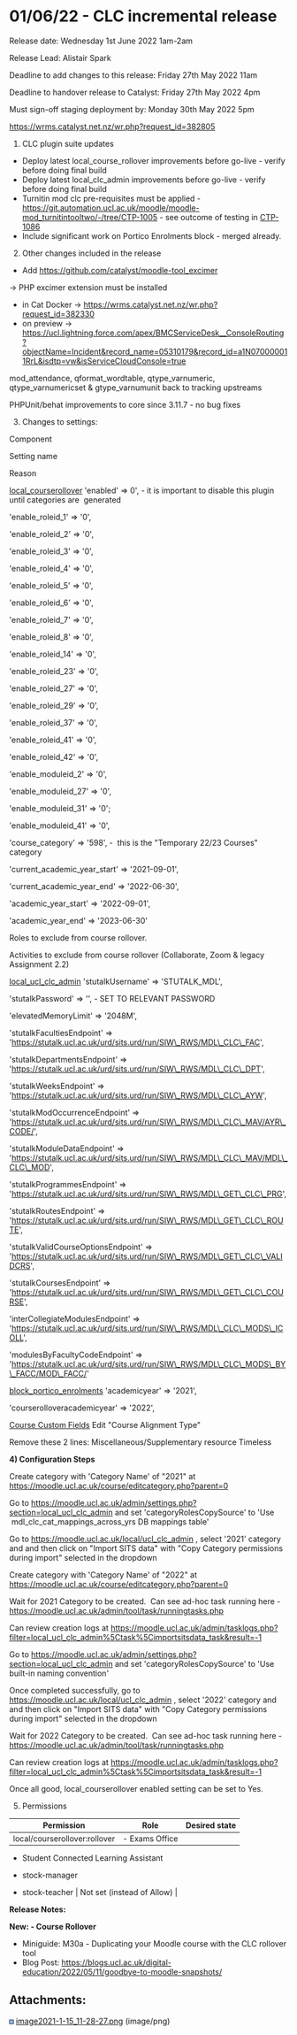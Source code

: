# 01/06/22 - CLC incremental release

Release date: Wednesday 1st June 2022 1am-2am

Release Lead: Alistair Spark

Deadline to add changes to this release: Friday 27th May 2022 11am

Deadline to handover release to Catalyst: Friday 27th May 2022 4pm

Must sign-off staging deployment by: Monday 30th May 2022 5pm

<https://wrms.catalyst.net.nz/wr.php?request_id=382805>

1) CLC plugin suite updates

-   Deploy latest local\_course\_rollover improvements before go-live - verify before doing final build
-   Deploy latest local\_clc\_admin improvements before go-live - verify before doing final build
-   Turnitin mod clc pre-requisites must be applied - <https://git.automation.ucl.ac.uk/moodle/moodle-mod_turnitintooltwo/-/tree/CTP-1005> - see outcome of testing in [CTP-1086](https://ucldata.atlassian.net/browse/CTP-1086)
-   Include significant work on Portico Enrolments block - merged already.

2) Other changes included in the release

-   Add <https://github.com/catalyst/moodle-tool_excimer>

→ PHP excimer extension must be installed

-   in Cat Docker → <https://wrms.catalyst.net.nz/wr.php?request_id=382330>
-   on preview → <https://ucl.lightning.force.com/apex/BMCServiceDesk__ConsoleRouting?objectName=Incident&record_name=05310179&record_id=a1N070000011RrL&isdtp=vw&isServiceCloudConsole=true>

mod\_attendance, qformat\_wordtable, qtype\_varnumeric, qtype\_varnumericset & gtype\_varnumunit back to tracking upstreams

PHPUnit/behat improvements to core since 3.11.7 - no bug fixes

3) Changes to settings:

Component

Setting name

Reason

[local\_courserollover](https://moodle.ucl.ac.uk/admin/settings.php?section=local_courserollover)
'enabled' =&gt; 0', - it is important to disable this plugin until categories are  generated

'enable\_roleid\_1' =&gt; '0',

'enable\_roleid\_2' =&gt; '0',

'enable\_roleid\_3' =&gt; '0',

'enable\_roleid\_4' =&gt; '0',

'enable\_roleid\_5' =&gt; '0',

'enable\_roleid\_6' =&gt; '0',

'enable\_roleid\_7' =&gt; '0',

'enable\_roleid\_8' =&gt; '0',

'enable\_roleid\_14' =&gt; '0',

'enable\_roleid\_23' =&gt; '0',

'enable\_roleid\_27' =&gt; '0',

'enable\_roleid\_29' =&gt; '0',

'enable\_roleid\_37' =&gt; '0',

'enable\_roleid\_41' =&gt; '0',

'enable\_roleid\_42' =&gt; '0',

'enable\_moduleid\_2' =&gt; '0',

'enable\_moduleid\_27' =&gt; '0',

'enable\_moduleid\_31' =&gt; '0'; 

'enable\_moduleid\_41' =&gt; '0',

'course\_category' =&gt; '598', -  this is the "Temporary 22/23 Courses" category

'current\_academic\_year\_start' =&gt; '2021-09-01',

'current\_academic\_year\_end' =&gt; '2022-06-30',

'academic\_year\_start' =&gt; '2022-09-01',

'academic\_year\_end' =&gt; '2023-06-30'

Roles to exclude from course rollover.

Activities to exclude from course rollover (Collaborate, Zoom & legacy Assignment 2.2)

[local\_ucl\_clc\_admin](https://moodle.ucl.ac.uk/admin/settings.php?section=local_ucl_clc_admin)
'stutalkUsername' =&gt; 'STUTALK\_MDL',

'stutalkPassword' =&gt; '', - SET TO RELEVANT PASSWORD

'elevatedMemoryLimit' =&gt; '2048M',

'stutalkFacultiesEndpoint' =&gt; 'https://stutalk.ucl.ac.uk/urd/sits.urd/run/SIW\_RWS/MDL\_CLC\_FAC',

'stutalkDepartmentsEndpoint' =&gt; 'https://stutalk.ucl.ac.uk/urd/sits.urd/run/SIW\_RWS/MDL\_CLC\_DPT',

'stutalkWeeksEndpoint' =&gt; 'https://stutalk.ucl.ac.uk/urd/sits.urd/run/SIW\_RWS/MDL\_CLC\_AYW',

'stutalkModOccurrenceEndpoint' =&gt; 'https://stutalk.ucl.ac.uk/urd/sits.urd/run/SIW\_RWS/MDL\_CLC\_MAV/AYR\_CODE/',

'stutalkModuleDataEndpoint' =&gt; 'https://stutalk.ucl.ac.uk/urd/sits.urd/run/SIW\_RWS/MDL\_CLC\_MAV/MDL\_CLC\_MOD',

'stutalkProgrammesEndpoint' =&gt; 'https://stutalk.ucl.ac.uk/urd/sits.urd/run/SIW\_RWS/MDL\_GET\_CLC\_PRG',

'stutalkRoutesEndpoint' =&gt; 'https://stutalk.ucl.ac.uk/urd/sits.urd/run/SIW\_RWS/MDL\_GET\_CLC\_ROUTE',

'stutalkValidCourseOptionsEndpoint' =&gt; 'https://stutalk.ucl.ac.uk/urd/sits.urd/run/SIW\_RWS/MDL\_GET\_CLC\_VALIDCRS',

'stutalkCoursesEndpoint' =&gt; 'https://stutalk.ucl.ac.uk/urd/sits.urd/run/SIW\_RWS/MDL\_GET\_CLC\_COURSE',

'interCollegiateModulesEndpoint' =&gt; 'https://stutalk.ucl.ac.uk/urd/sits.urd/run/SIW\_RWS/MDL\_CLC\_MODS\_ICOLL',

'modulesByFacultyCodeEndpoint' =&gt; 'https://stutalk.ucl.ac.uk/urd/sits.urd/run/SIW\_RWS/MDL\_CLC\_MODS\_BY\_FACC/MOD\_FACC/'

[block\_portico\_enrolments](https://moodle.ucl.ac.uk/admin/settings.php?section=blocksettingportico_enrolments)
'academicyear' =&gt; '2021',

'courserolloveracademicyear' =&gt; '2022',

[Course Custom Fields](https://moodle.ucl.ac.uk/course/customfield.php)
Edit "Course Alignment Type"

Remove these 2 lines:
Miscellaneous/Supplementary resource
Timeless

**4) Configuration Steps**

Create category with 'Category Name' of "2021" at <https://moodle.ucl.ac.uk/course/editcategory.php?parent=0>

Go to <https://moodle.ucl.ac.uk/admin/settings.php?section=local_ucl_clc_admin> and set 'categoryRolesCopySource' to 'Use  mdl\_clc\_cat\_mappings\_across\_yrs DB mappings table'

Go to <https://moodle.ucl.ac.uk/local/ucl_clc_admin> , select '2021' category and and then click on "Import SITS data" with "Copy Category permissions during import" selected in the dropdown

Create category with 'Category Name' of "2022" at <https://moodle.ucl.ac.uk/course/editcategory.php?parent=0>

Wait for 2021 Category to be created.  Can see ad-hoc task running here - <https://moodle.ucl.ac.uk/admin/tool/task/runningtasks.php>

Can review creation logs at <https://moodle.ucl.ac.uk/admin/tasklogs.php?filter=local_ucl_clc_admin%5Ctask%5Cimportsitsdata_task&result=-1>

Go to <https://moodle.ucl.ac.uk/admin/settings.php?section=local_ucl_clc_admin> and set 'categoryRolesCopySource' to 'Use built-in naming convention'

Once completed successfully, go to <https://moodle.ucl.ac.uk/local/ucl_clc_admin> , select '2022' category and and then click on "Import SITS data" with "Copy Category permissions during import" selected in the dropdown

Wait for 2022 Category to be created.  Can see ad-hoc task running here - <https://moodle.ucl.ac.uk/admin/tool/task/runningtasks.php>

Can review creation logs at <https://moodle.ucl.ac.uk/admin/tasklogs.php?filter=local_ucl_clc_admin%5Ctask%5Cimportsitsdata_task&result=-1>

Once all good, local\_courserollover enabled setting can be set to Yes. 

5) Permissions

| Permission                    | Role                                     | Desired state              |
|-------------------------------|------------------------------------------|----------------------------|
| local/courserollover:rollover | -   Exams Office                         
                                            
  -   Student Connected Learning Assistant  
                                            
  -   stock-manager                         
                                            
  -   stock-teacher                         | Not set (instead of Allow) |

**Release Notes:**

**New: - Course Rollover**

-   Miniguide: M30a - Duplicating your Moodle course with the CLC rollover tool
-   Blog Post: https://blogs.ucl.ac.uk/digital-education/2022/05/11/goodbye-to-moodle-snapshots/

## Attachments:

<img src="images/icons/bullet_blue.gif" width="8" height="8" /> [image2021-1-15\_11-28-27.png](attachments/205621849/205621846.png) (image/png)

